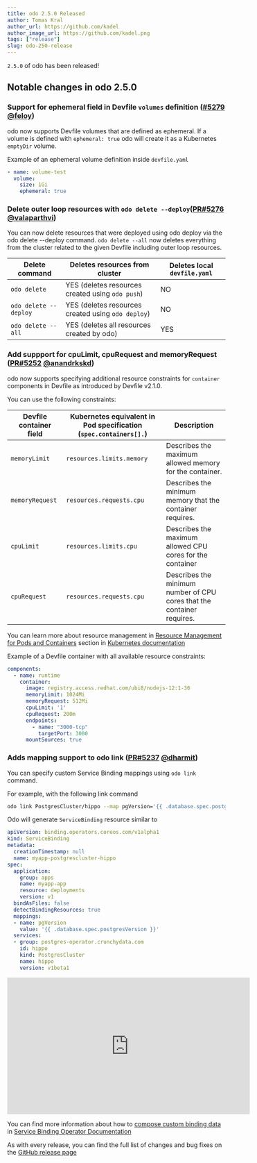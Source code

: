 ```yaml
---
title: odo 2.5.0 Released
author: Tomas Kral
author_url: https://github.com/kadel
author_image_url: https://github.com/kadel.png
tags: ["release"]
slug: odo-250-release
---
```


`2.5.0` of odo has been released!

<!--truncate-->

## Notable changes in odo 2.5.0

### Support for ephemeral field in Devfile `volumes` definition ([#5279](https://github.com/redhat-developer/odo/pull/5279) [@feloy](https://github.com/feloy))

odo now supports Devfile volumes that are defined as ephemeral. If a volume is defined with `ephemeral: true` odo will create it as a Kubernetes `emptyDir` volume.

Example of an ephemeral volume definition inside `devfile.yaml`

```yaml
- name: volume-test
  volume:
    size: 1Gi
    ephemeral: true
```

### Delete outer loop resources with `odo delete --deploy`([PR#5276](https://github.com/redhat-developer/odo/pull/5276) [@valaparthvi](https://github.com/valaparthvi))

You can now delete resources that were deployed using odo deploy via the odo delete --deploy command.
`odo delete --all` now deletes everything from the cluster related to the given Devfile including outer loop resources.

|Delete command| Deletes resources from cluster | Deletes local `devfile.yaml` |
|-|-|-|
|`odo delete` | YES (deletes resources created using `odo push`) | NO |
|`odo delete --deploy` |YES (deletes resources created using `odo deploy`) | NO |
|`odo delete --all`| YES (deletes all resources created by odo) | YES|


### Add suppport for cpuLimit, cpuRequest and memoryRequest ([PR#5252](https://github.com/redhat-developer/odo/pull/5252) [@anandrkskd](https://github.com/anandrkskd))

odo now supports specifying additional resource constraints for `container` components in Devfile as introduced by Devfile v2.1.0.

You can use the following constraints:

| Devfile container field | Kubernetes equivalent in Pod specification (`spec.containers[].`)  | Description |
|-|-|-|
|`memoryLimit`| `resources.limits.memory` | Describes the maximum allowed memory for the container. |
|`memoryRequest`| `resources.requests.cpu`  | Describes the minimum memory that the container requires. |
|`cpuLimit`| `resources.limits.cpu` | Describes the maximum allowed CPU cores for the container  |
|`cpuRequest`| `resources.requests.cpu` | Describes the minimum number of CPU cores that the container requires. |

You can learn more about resource management in [Resource Management for Pods and Containers](https://kubernetes.io/docs/concepts/configuration/manage-resources-containers/) section in [Kubernetes documentation](https://kubernetes.io/docs/)

Example of a Devfile container with all available resource constraints:

```yaml
components:
  - name: runtime
    container:
      image: registry.access.redhat.com/ubi8/nodejs-12:1-36
      memoryLimit: 1024Mi
      memoryRequest: 512Mi
      cpuLimit: '1'
      cpuRequest: 200m
      endpoints:
        - name: "3000-tcp"
          targetPort: 3000
      mountSources: true
```

### Adds mapping support to odo link ([PR#5237](https://github.com/redhat-developer/odo/pull/5237) [@dharmit](https://github.com/dharmit))

You can specify custom Service Binding mappings using `odo link` command.

For example, with the following link command

```sh
odo link PostgresCluster/hippo --map pgVersion='{{ .database.spec.postgresVersion }}'
```

Odo will generate `ServiceBinding` resource similar to

```yaml
apiVersion: binding.operators.coreos.com/v1alpha1
kind: ServiceBinding
metadata:
  creationTimestamp: null
  name: myapp-postgrescluster-hippo
spec:
  application:
    group: apps
    name: myapp-app
    resource: deployments
    version: v1
  bindAsFiles: false
  detectBindingResources: true
  mappings:
  - name: pgVersion
    value: '{{ .database.spec.postgresVersion }}'
  services:
  - group: postgres-operator.crunchydata.com
    id: hippo
    kind: PostgresCluster
    name: hippo
    version: v1beta1
```

<iframe width="560" height="315" src="https://www.youtube.com/embed/iH5asqZiMUA" title="YouTube video player" frameborder="0" allow="accelerometer; autoplay; clipboard-write; encrypted-media; gyroscope; picture-in-picture" allowfullscreen></iframe>


You can find more information about how to  [compose custom binding data](https://redhat-developer.github.io/service-binding-operator/userguide/creating-service-bindings/binding-options.html#_compose_custom_binding_data) in [Service Binding Operator Documentation](https://redhat-developer.github.io/service-binding-operator/)

As with every release, you can find the full list of changes and bug fixes on the [GitHub release page](https://github.com/redhat-developer/odo/releases/tag/v2.5.0)
